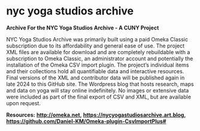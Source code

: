 # nyc yoga studios archive
**Archive For the NYC Yoga Studios Archive - A CUNY Project**

NYC Yoga Studios Archive was primarily built using a paid Omeka Classic subscription due to its affordability and general ease of use. The project XML files are available for download and are completely rebuildable with a subscription to Omeka Classic, an administrator account and potentially the installation of the Omeka CSV import plugin. The project’s individual items and their collections hold all quantifiable data and interactive resources. Final versions of the XML and contributor data will be published again in late 2024 to this GitHub site. The Wordpress blog that hosts research, maps and data on yoga will stay online indefinitely. No images or extensive data were included as part of the final export of CSV and XML, but are available upon request.

**Resources:**
**http://omeka.net,**
**https://nycyogastudiosarchive.art.blog,** 
**https://github.com/Daniel-KM/Omeka-plugin-CsvImportPlus#**
